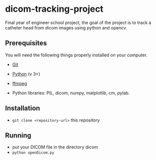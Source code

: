 # dicom-tracking-project
Final year of engineer school project, the goal of the project is to track a catheter head from dicom images using python and opencv.


## Prerequisites

You will need the following things properly installed on your computer.

* [Git](https://git-scm.com/) 
* [Python](https://www.python.org/) (v 3+)
* [ffmpeg](http://ubuntuhandbook.org/index.php/2016/09/install-ffmpeg-3-1-ubuntu-16-04-ppa/0)

* Python libraries: PIL, dicom, numpy, matplotlib, cm, pylab.



## Installation

* `git clone <repository-url>` this repository

## Running

* put your DICOM file in the directory dicom
* `python openDicom.py`

